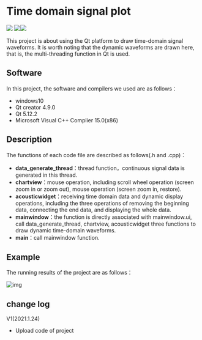 # Time domain signal plot
![](https://img.shields.io/badge/C++-95.6%-brightgreen.svg) ![](https://img.shields.io/badge/qt-5-yellow.svg)![](https://img.shields.io/badge/release-v2021.1.24-red.svg)

This project is about using the Qt platform to draw time-domain signal waveforms. It is worth noting that the dynamic waveforms are drawn here, that is, the multi-threading function in Qt is used.

## Software

In this project, the software and compilers we used are as follows：

- windows10
- Qt creator 4.9.0
- Qt 5.12.2
- Microsoft Visual C++ Complier 15.0(x86)

## Description 

The functions of each code file are described as follows(.h and .cpp)：

- **data_generate_thread**：thread function，continuous signal data is generated in this thread.
- **chartview**：mouse operation, including scroll wheel operation (screen zoom in or zoom out), mouse operation (screen zoom in, restore).
- **acousticwidget**：receiving time domain data and dynamic display operations, including the three operations of removing the beginning data, connecting the end data, and displaying the whole data.
- **mainwindow**：the function is directly associated with mainwindow.ui, call data_generate_thread, chartview, acousticwidget three functions to draw dynamic time-domain waveforms.
- **main**：call mainwindow function.

## Example

The running results of the project are as follows：

![img](https://github.com/blank1996/Signal_Plot/blob/main/gif_show.gif)



## change log

V1(2021.1.24)

- Upload code of project